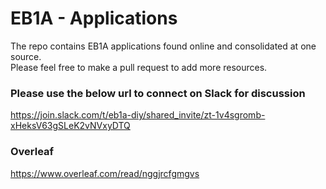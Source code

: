 # EB1A - Applications 
The repo contains EB1A applications found online and consolidated at one source. <br /> 
Please feel free to make a pull request to add more resources. 
### Please use the below url to connect on Slack for discussion <br /> 
https://join.slack.com/t/eb1a-diy/shared_invite/zt-1v4sgromb-xHeksV63gSLeK2vNVxyDTQ

### Overleaf <br/>
https://www.overleaf.com/read/nggjrcfgmgvs

